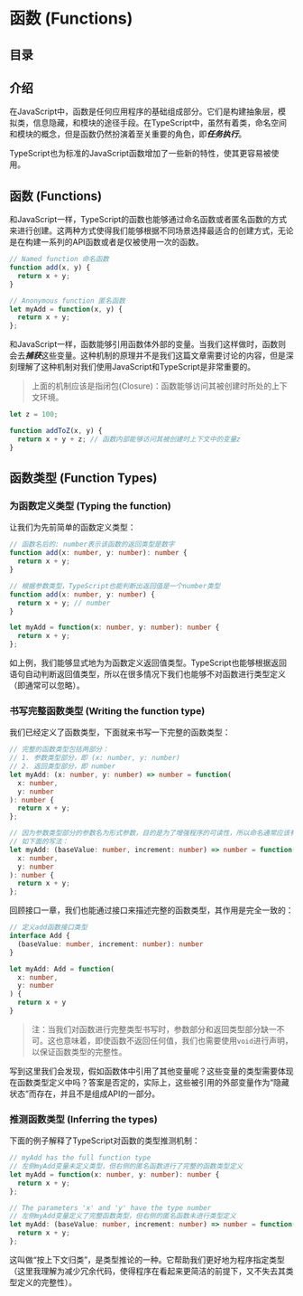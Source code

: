 <h1>函数 (Functions)</h1>

<h2>目录</h2>

## 介绍

在JavaScript中，函数是任何应用程序的基础组成部分。它们是构建抽象层，模拟类，信息隐藏，和模块的途径手段。在TypeScript中，虽然有着类，命名空间和模块的概念，但是函数仍然扮演着至关重要的角色，即***任务执行***。

TypeScript也为标准的JavaScript函数增加了一些新的特性，使其更容易被使用。

## 函数 (Functions)

和JavaScript一样，TypeScript的函数也能够通过命名函数或者匿名函数的方式来进行创建。这两种方式使得我们能够根据不同场景选择最适合的创建方式，无论是在构建一系列的API函数或者是仅被使用一次的函数。

```js
// Named function 命名函数
function add(x, y) {
  return x + y;
}

// Anonymous function 匿名函数
let myAdd = function(x, y) {
  return x + y;
};
```

和JavaScript一样，函数能够引用函数体外部的变量。当我们这样做时，函数则会去***捕获***这些变量。这种机制的原理并不是我们这篇文章需要讨论的内容，但是深刻理解了这种机制对我们使用JavaScript和TypeScript是非常重要的。

> 上面的机制应该是指闭包(Closure)：函数能够访问其被创建时所处的上下文环境。

```js
let z = 100;

function addToZ(x, y) {
  return x + y + z; // 函数内部能够访问其被创建时上下文中的变量z
}
```

## 函数类型 (Function Types)

### 为函数定义类型 (Typing the function)

让我们为先前简单的函数定义类型：

```ts
// 函数名后的: number表示该函数的返回类型是数字
function add(x: number, y: number): number {
  return x + y;
}

// 根据参数类型，TypeScript也能判断出返回值是一个number类型
function add(x: number, y: number) {
  return x + y; // number
}

let myAdd = function(x: number, y: number): number {
  return x + y;
};
```

如上例，我们能够显式地为为函数定义返回值类型。TypeScript也能够根据返回语句自动判断返回值类型，所以在很多情况下我们也能够不对函数进行类型定义（即通常可以忽略）。

### 书写完整函数类型 (Writing the function type)

我们已经定义了函数类型，下面就来书写一下完整的函数类型：

```ts
// 完整的函数类型包括两部分：
// 1. 参数类型部分，即 (x: number, y: number)
// 2. 返回类型部分，即 number
let myAdd: (x: number, y: number) => number = function(
  x: number,
  y: number
): number {
  return x + y;
};

// 因为参数类型部分的参数名为形式参数，目的是为了增强程序的可读性，所以命名通常应该有一定的语义。
// 如下面的写法：
let myAdd: (baseValue: number, increment: number) => number = function(
  x: number,
  y: number
): number {
  return x + y;
};
```

回顾接口一章，我们也能通过接口来描述完整的函数类型，其作用是完全一致的：

```ts
// 定义add函数接口类型
interface Add {
  (baseValue: number, increment: number): number
}

let myAdd: Add = function(
  x: number,
  y: number
) {
  return x + y
}
```

> 注：当我们对函数进行完整类型书写时，参数部分和返回类型部分缺一不可。这也意味着，即使函数不返回任何值，我们也需要使用`void`进行声明，以保证函数类型的完整性。

写到这里我们会发现，假如函数体中引用了其他变量呢？这些变量的类型需要体现在函数类型定义中吗？答案是否定的，实际上，这些被引用的外部变量作为“隐藏状态”而存在，并且不是组成API的一部分。

### 推测函数类型 (Inferring the types)

下面的例子解释了TypeScript对函数的类型推测机制：

```ts
// myAdd has the full function type
// 左侧myAdd变量未定义类型，但右侧的匿名函数进行了完整的函数类型定义
let myAdd = function(x: number, y: number): number {
  return x + y;
};

// The parameters 'x' and 'y' have the type number
// 左侧myAdd变量定义了完整函数类型，但右侧的匿名函数未进行类型定义
let myAdd: (baseValue: number, increment: number) => number = function(x, y) {
  return x + y;
};
```

这叫做“按上下文归类”，是类型推论的一种。它帮助我们更好地为程序指定类型（这里我理解为减少冗余代码，使得程序在看起来更简洁的前提下，又不失去其类型定义的完整性）。



